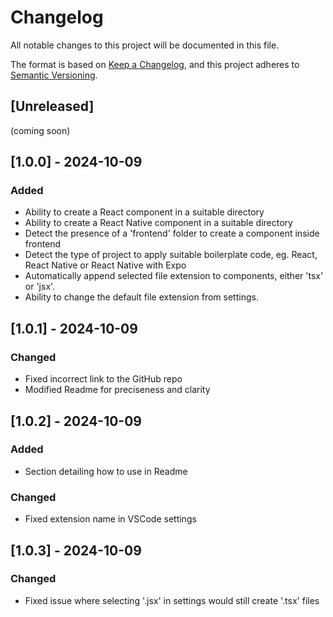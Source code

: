 # Changelog

All notable changes to this project will be documented in this file.

The format is based on [Keep a Changelog](https://keepachangelog.com/en/1.1.0/),
and this project adheres to [Semantic Versioning](https://semver.org/spec/v2.0.0.html).

## [Unreleased]

(coming soon)

## [1.0.0] - 2024-10-09

### Added

- Ability to create a React component in a suitable directory
- Ability to create a React Native component in a suitable directory
- Detect the presence of a 'frontend' folder to create a component inside frontend
- Detect the type of project to apply suitable boilerplate code, eg. React, React Native or React Native with Expo
- Automatically append selected file extension to components, either 'tsx' or 'jsx'.
- Ability to change the default file extension from settings.

## [1.0.1] - 2024-10-09

### Changed

- Fixed incorrect link to the GitHub repo
- Modified Readme for preciseness and clarity

## [1.0.2] - 2024-10-09

### Added

- Section detailing how to use in Readme

### Changed

- Fixed extension name in VSCode settings

## [1.0.3] - 2024-10-09

### Changed

- Fixed issue where selecting '.jsx' in settings would still create '.tsx' files
